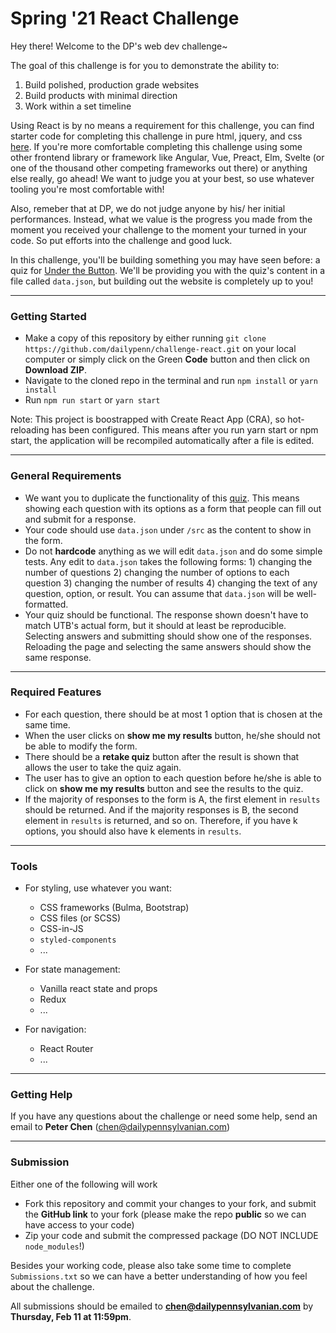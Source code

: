 # Spring '21 React Challenge

Hey there! Welcome to the DP's web dev challenge~

The goal of this challenge is for you to demonstrate the ability to:

1. Build polished, production grade websites
2. Build products with minimal direction
3. Work within a set timeline

Using React is by no means a requirement for this challenge, you can find starter code for completing this challenge in pure html, jquery, and css [here](https://github.com/dailypenn/challenge). If you're more comfortable completing this challenge using some other frontend library or framework like Angular, Vue, Preact, Elm, Svelte (or one of the thousand other competing frameworks out there) or anything else really, go ahead! We want to judge you at your best, so use whatever tooling you're most comfortable with!

Also, remeber that at DP, we do not judge anyone by his/ her initial performances. Instead, what we value is the progress you made from the moment you received your challenge to the moment your turned in your code. So put efforts into the challenge and good luck.

In this challenge, you'll be building something you may have seen before:
a quiz for [Under the Button](https://www.underthebutton.com/article/2020/01/parents-obligated-talk). We'll be providing you with the quiz's content in a file called `data.json`, but building out the website is completely up to you!

---

### Getting Started
- Make a copy of this repository by either running `git clone https://github.com/dailypenn/challenge-react.git` on your local computer or simply click on the Green **Code** button and then click on **Download ZIP**.
- Navigate to the cloned repo in the terminal and run `npm install` or `yarn install`
- Run `npm run start` or `yarn start`

Note: This project is boostrapped with Create React App (CRA), so hot-reloading has been configured. This means after you run yarn start or npm start, the application will be recompiled automatically after a file is edited. 

---

### General Requirements
- We want you to duplicate the functionality of this [quiz](https://www.underthebutton.com/article/2020/01/parents-obligated-talk). This means showing each question with its options as a form that people can fill out and submit for a response.
- Your code should use `data.json` under `/src` as the content to show in the form.
- Do not **hardcode** anything as we will edit `data.json` and do some simple tests. Any edit to `data.json` takes the following forms: 1) changing the number of questions 2) changing the number of options to each question 3) changing the number of results 4) changing the text of any question, option, or result. You can assume that `data.json` will be well-formatted.
- Your quiz should be functional. The response shown doesn't have to match UTB's actual form, but it should at least be reproducible. Selecting answers and submitting should show one of the responses. Reloading the page and selecting the same answers should show the same response. 

---

### Required Features
- For each question, there should be at most 1 option that is chosen at the same time.
- When the user clicks on **show me my results** button, he/she should not be able to modify the form.
- There should be a **retake quiz** button after the result is shown that allows the user to take the quiz again.
- The user has to give an option to each question before he/she is able to click on **show me my results** button and see the results to the quiz.
- If the majority of responses to the form is A, the first element in `results` should be returned. And if the majority responses is B, the second element in `results` is returned, and so on. Therefore, if you have k options, you should also have k elements in `results`.

---

### Tools
- For styling, use whatever you want:

  - CSS frameworks (Bulma, Bootstrap)
  - CSS files (or SCSS)
  - CSS-in-JS
  - `styled-components`
  - ...

- For state management:

  - Vanilla react state and props
  - Redux
  - ...

- For navigation:
  - React Router
  - ...

---

### Getting Help
If you have any questions about the challenge or need some help, send an email to **Peter Chen** (chen@dailypennsylvanian.com)

---

### Submission
Either one of the following will work
- Fork this repository and commit your changes to your fork, and submit the **GitHub link** to your fork (please make the repo **public** so we can have access to your code)
- Zip your code and submit the compressed package (DO NOT INCLUDE `node_modules`!)

Besides your working code, please also take some time to complete `Submissions.txt` so we can have a better understanding of how you feel about the challenge.

All submissions should be emailed to **chen@dailypennsylvanian.com** by **Thursday, Feb 11 at 11:59pm**.
